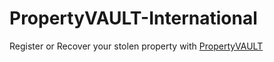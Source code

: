 # PropertyVAULT-International

Register or Recover your stolen property with [PropertyVAULT](https://propertyvault.com.au)
